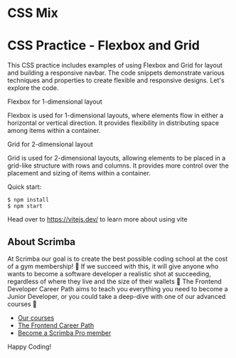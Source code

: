 # CSS Mix
# CSS Practice - Flexbox and Grid

This CSS practice includes examples of using Flexbox and Grid for layout and building a responsive navbar. The code snippets demonstrate various techniques and properties to create flexible and responsive designs. Let's explore the code.

Flexbox for 1-dimensional layout

Flexbox is used for 1-dimensional layouts, where elements flow in either a horizontal or vertical direction. It provides flexibility in distributing space among items within a container.

Grid for 2-dimensional layout

Grid is used for 2-dimensional layouts, allowing elements to be placed in a grid-like structure with rows and columns. It provides more control over the placement and sizing of items within a container.

Quick start:

```
$ npm install
$ npm start
````

Head over to https://vitejs.dev/ to learn more about using vite
## About Scrimba

At Scrimba our goal is to create the best possible coding school at the cost of a gym membership! 💜
If we succeed with this, it will give anyone who wants to become a software developer a realistic shot at succeeding, regardless of where they live and the size of their wallets 🎉
The Frontend Developer Career Path aims to teach you everything you need to become a Junior Developer, or you could take a deep-dive with one of our advanced courses 🚀

- [Our courses](https://scrimba.com/allcourses)
- [The Frontend Career Path](https://scrimba.com/learn/frontend)
- [Become a Scrimba Pro member](https://scrimba.com/pricing)

Happy Coding!
